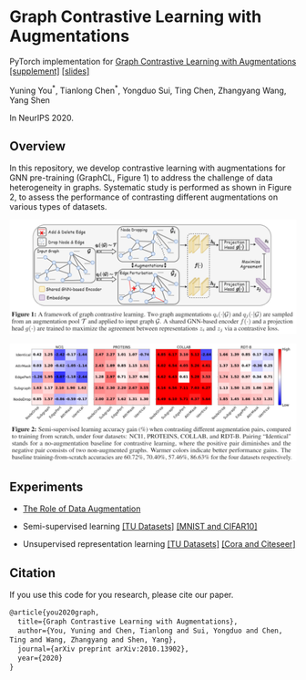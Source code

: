 # Graph Contrastive Learning with Augmentations

PyTorch implementation for [Graph Contrastive Learning with Augmentations](https://arxiv.org/abs/2010.13902) [[supplement]](https://yyou1996.github.io/files/neurips2020_graphcl_supplement.pdf) [[slides]](https://yyou1996.github.io/files/neurips2020_graphcl_slides.pdf)

Yuning You<sup>\*</sup>, Tianlong Chen<sup>\*</sup>, Yongduo Sui, Ting Chen, Zhangyang Wang, Yang Shen

In NeurIPS 2020.

## Overview

In this repository, we develop contrastive learning with augmentations for GNN pre-training (GraphCL, Figure 1) to address the challenge of data heterogeneity in graphs.
Systematic study is performed as shown in Figure 2, to assess the performance of contrasting different augmentations on various types of datasets.

![](./graphcl.png)



![](./augmentations.png)

## Experiments

* [The Role of Data Augmentation](https://github.com/Shen-Lab/GraphCL/tree/master/semisupervised_TU#exploring-the-role-of-data-augmentation-in-graphcl)

* Semi-supervised learning [[TU Datasets]](https://github.com/Shen-Lab/GraphCL/tree/master/semisupervised_TU#graphcl-with-sampled-augmentations) [[MNIST and CIFAR10]](https://github.com/Shen-Lab/GraphCL/tree/master/semisupervised_MNIST_CIFAR10)

* Unsupervised representation learning [[TU Datasets]](https://github.com/Shen-Lab/GraphCL/tree/master/unsupervised_TU) [[Cora and Citeseer]](https://github.com/Shen-Lab/GraphCL/tree/master/unsupervised_Cora_Citeseer)

## Citation

If you use this code for you research, please cite our paper.

```
@article{you2020graph,
  title={Graph Contrastive Learning with Augmentations},
  author={You, Yuning and Chen, Tianlong and Sui, Yongduo and Chen, Ting and Wang, Zhangyang and Shen, Yang},
  journal={arXiv preprint arXiv:2010.13902},
  year={2020}
}
```

